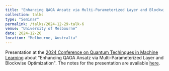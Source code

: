 ```yaml
---
title: "Enhancing QAOA Ansatz via Multi-Parameterized Layer and Blockwise Optimization"
collection: talks
type: "Seminar"
permalink: /talks/2024-12-29-talk-6
venue: "University of Melbourne"
date: 2024-12-26
location: "Melbourne, Australia"
---
```


Presentation at the [2024 Conference on Quantum Techinques in Machine Learning](https://qtml2024.org/) about "Enhancing QAOA Ansatz via Multi-Parameterized Layer and Blockwise Optimization". The notes for the presentation are available [here](https://geometrino.wordpress.com/wp-content/uploads/2024/12/enhanced_qaoa_qtml_2024.pdf).
